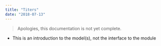 ```yaml
---
title: "Titers"
date: "2018-07-13"
---
```


> Apologies, this documentation is not yet complete.

* This is an introduction to the model(s), not the interface to the module
